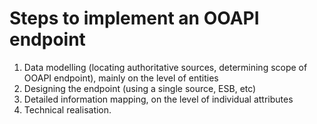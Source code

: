 # Steps to implement an OOAPI endpoint

1. Data modelling (locating authoritative sources, determining scope of OOAPI endpoint), mainly on the level of entities
2. Designing the endpoint (using a single source, ESB, etc)
3. Detailed information mapping, on the level of individual attributes
4. Technical realisation.